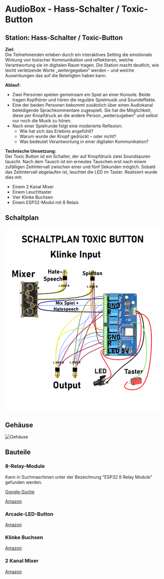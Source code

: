 # AudioBox - Hass-Schalter / Toxic-Button

## Station: Hass-Schalter / Toxic-Button

**Ziel:**  
Die Teilnehmenden erleben durch ein interaktives Setting die emotionale Wirkung von toxischer Kommunikation und reflektieren, welche Verantwortung sie im digitalen Raum tragen. Die Station macht deutlich, wie leicht verletzende Worte „weitergegeben“ werden – und welche Auswirkungen das auf die Beteiligten haben kann.

**Ablauf:**  
- Zwei Personen spielen gemeinsam ein Spiel an einer Konsole. Beide tragen Kopfhörer und hören die reguläre Spielmusik und Soundeffekte.
- Eine der beiden Personen bekommt zusätzlich über einen Audiokanal beleidigende Sprachkommentare zugespielt. Sie hat die Möglichkeit, diese per Knopfdruck an die andere Person „weiterzugeben“ und selbst nur noch die Musik zu hören.
- Nach einer Spielrunde folgt eine moderierte Reflexion:  
  - Wie hat sich das Erlebnis angefühlt?  
  - Warum wurde der Knopf gedrückt – oder nicht?  
  - Was bedeutet Verantwortung in einer digitalen Kommunikation?

**Technische Umsetzung:**  
Der Toxic Button ist ein Schalter, der auf Knopfdruck zwei Soundspuren tauscht. Nach dem Tausch ist ein erneutes Tauschen erst nach einem zufälligen Zeitintervall zwischen einer und fünf Sekunden möglich. Sobald das Zeitintervall abgelaufen ist, leuchtet die LED im Taster. Realisiert wurde dies mit:
- Einem 2 Kanal Mixer
- Einem Leuchttaster
- Vier Klinke Buchsen
- Einem ESP32-Modul mit 8 Relais

## Schaltplan

![Schaltplan](./Wiring.png)

## Gehäuse

![Gehäuse](./gehäuse.png)

## Bauteile

### 8-Relay-Module
Kann in Suchmaschinen unter der Bezeichnung "ESP32 8 Relay Module" gefunden werden.

[Google-Suche](https://www.google.com/search?sca_esv=ccb8066356fd07b7&q=ESP32+8+Relay+Module&udm=3&fbs=AIIjpHw2KGh6wpocn18KLjPMw8n5Yp8-1M0n6BD6JoVBP_K3fXXvA3S3XGyupmJLMg20um-SOUTyIGO-2L0vP6_J4YYTjW2aB8eSIJ35a4O65s7lB5L7Sg-KyIC9X2k4wgOU_zyuzYhZ1y7qFRjjlWkSxa_PzC-r47Gpwvz62ehZwdjgS-dFzfA6pTJ_M4s_Ipy254HFSsxvlL_WT2uNdSVAvWwnj5gQ0w&sa=X&ved=2ahUKEwj5hKqo54mOAxWrBtsEHa1oFeQQs6gLKAN6BAgYEAE&biw=1280&bih=631&dpr=1.5)

[Amazon](https://www.amazon.de/-/en/8-channel-wireless-control-development-controlling/dp/B0CCSF1WNH)

### Arcade-LED-Button
[Amazon](https://www.amazon.de/dp/B01LZMANZ7?ref=ppx_yo2ov_dt_b_fed_asin_title&th=1)

### Klinke Buchsen
[Amazon](https://www.amazon.de/dp/B07TT16XJV?ref=ppx_yo2ov_dt_b_fed_asin_title)

### 2 Kanal Mixer
[Amazon](https://www.amazon.de/dp/B09TT3LVGX?ref=ppx_yo2ov_dt_b_fed_asin_title)
